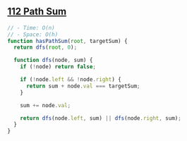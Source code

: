 ## [112 Path Sum](https://leetcode.com/problems/path-sum/description/)

<!-- notecardId: 1758201929685 -->

```js
// - Time: O(n)
// - Space: O(h)
function hasPathSum(root, targetSum) {
  return dfs(root, 0);

  function dfs(node, sum) {
    if (!node) return false;

    if (!node.left && !node.right) {
      return sum + node.val === targetSum;
    }

    sum += node.val;

    return dfs(node.left, sum) || dfs(node.right, sum);
  }
}
```

